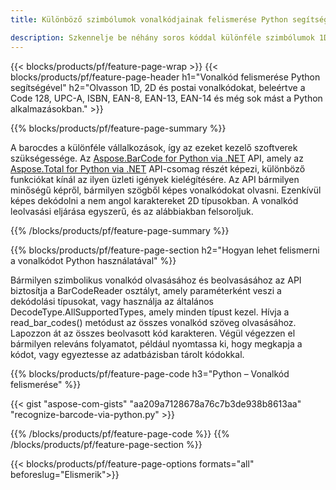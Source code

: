 ```yaml
---
title: Különböző szimbólumok vonalkódjainak felismerése Python segítségével 

description: Szkennelje be néhány soros kóddal különféle szimbólumok 1D, 2D és postai vonalkód képeit, beleértve a 128-at és a QR-t Pythonban 
---
```


{{< blocks/products/pf/feature-page-wrap >}}
{{< blocks/products/pf/feature-page-header h1="Vonalkód felismerése Python segítségével" h2="Olvasson 1D, 2D és postai vonalkódokat, beleértve a Code 128, UPC-A, ISBN, EAN-8, EAN-13, EAN-14 és még sok mást a Python alkalmazásokban." >}}

{{% blocks/products/pf/feature-page-summary %}}

A barocdes a különféle vállalkozások, így az ezeket kezelő szoftverek szükségessége. Az [Aspose.BarCode for Python via .NET](https://products.aspose.com/barcode/python-net/) API, amely az [Aspose.Total for Python via .NET](https://products.aspose.com/total/python-net/) API-csomag részét képezi, különböző funkciókat kínál az ilyen üzleti igények kielégítésére. Az API bármilyen minőségű képről, bármilyen szögből képes vonalkódokat olvasni. Ezenkívül képes dekódolni a nem angol karaktereket 2D típusokban. A vonalkód leolvasási eljárása egyszerű, és az alábbiakban felsoroljuk.

{{% /blocks/products/pf/feature-page-summary  %}}

{{% blocks/products/pf/feature-page-section  h2="Hogyan lehet felismerni a vonalkódot Python használatával" %}}

Bármilyen szimbolikus vonalkód olvasásához és beolvasásához az API biztosítja a BarCodeReader osztályt, amely paraméterként veszi a dekódolási típusokat, vagy használja az általános DecodeType.AllSupportedTypes, amely minden típust kezel. Hívja a read_bar_codes() metódust az összes vonalkód szöveg olvasásához. Lapozzon át az összes beolvasott kód karakteren. Végül végezzen el bármilyen releváns folyamatot, például nyomtassa ki, hogy megkapja a kódot, vagy egyeztesse az adatbázisban tárolt kódokkal.

{{% blocks/products/pf/feature-page-code h3="Python – Vonalkód felismerése" %}}

{{< gist "aspose-com-gists" "aa209a7128678a76c7b3de938b8613aa" "recognize-barcode-via-python.py" >}}

{{% /blocks/products/pf/feature-page-code  %}}
{{% /blocks/products/pf/feature-page-section %}}

{{< blocks/products/pf/feature-page-options formats="all" beforeslug="Elismerik">}}